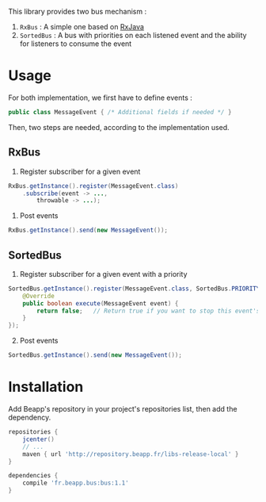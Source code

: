 This library provides two bus mechanism :

1. `RxBus` : A simple one based on [RxJava](https://github.com/ReactiveX/RxJava)
2. `SortedBus` : A bus with priorities on each listened event and the ability for listeners to consume the event 

# Usage

For both implementation, we first have to define events :

```java
public class MessageEvent { /* Additional fields if needed */ }
```

Then, two steps are needed, according to the implementation used.

## RxBus

1. Register subscriber for a given event

```java
RxBus.getInstance().register(MessageEvent.class)
    .subscribe(event -> ...,
        throwable -> ...);
```

1. Post events

```java
RxBus.getInstance().send(new MessageEvent());
```

## SortedBus

1. Register subscriber for a given event with a priority

```java
SortedBus.getInstance().register(MessageEvent.class, SortedBus.PRIORITY_MEDIUM, new Executor<MessageEvent>() {
    @Override
    public boolean execute(MessageEvent event) {
        return false;   // Return true if you want to stop this event's propagation to other subscribers. False otherwise
    }
});
```

2. Post events

```java
SortedBus.getInstance().send(new MessageEvent());
```

# Installation

Add Beapp's repository in your project's repositories list, then add the dependency.

```groovy
repositories {
    jcenter()
    // ...
    maven { url 'http://repository.beapp.fr/libs-release-local' }
}

dependencies {
    compile 'fr.beapp.bus:bus:1.1'
}
```